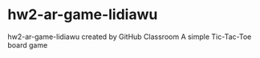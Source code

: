# hw2-ar-game-lidiawu
hw2-ar-game-lidiawu created by GitHub Classroom
A simple Tic-Tac-Toe board game
